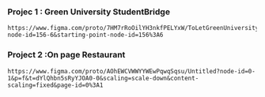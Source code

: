 ### Projec 1 : Green University StudentBridge 
```
https://www.figma.com/proto/7HM7rRoOilYH3nkfPELYxW/ToLetGreenUniversity?node-id=156-6&starting-point-node-id=156%3A6
```
### Project 2 :On page Restaurant 
```
https://www.figma.com/proto/AOhEWCVWWYYWEwPqwqSqsu/Untitled?node-id=0-1&p=f&t=dYlQhbn5sRyYJOA0-0&scaling=scale-down&content-scaling=fixed&page-id=0%3A1
```
